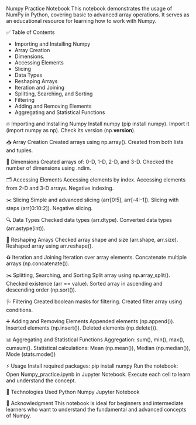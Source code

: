 Numpy Practice Notebook
This notebook demonstrates the usage of NumPy in Python, covering basic to advanced array operations.
It serves as an educational resource for learning how to work with Numpy.

✅ Table of Contents
* Importing and Installing Numpy
* Array Creation
* Dimensions.
* Accessing Elements
* Slicing
* Data Types
* Reshaping Arrays
* Iteration and Joining
* Splitting, Searching, and Sorting
* Filtering
* Adding and Removing Elements
* Aggregating and Statistical Functions

🔥 Importing and Installing Numpy
          Install numpy (pip install numpy).
          Import it (import numpy as np).
          Check its version (np.__version__).

📥 Array Creation
Created arrays using np.array().
Created from both lists and tuples.

📐 Dimensions
Created arrays of:
0-D, 1-D, 2-D, and 3-D.
Checked the number of dimensions using .ndim.

🗂️ Accessing Elements
Accessing elements by index.
Accessing elements from 2-D and 3-D arrays.
Negative indexing.

✂️ Slicing
Simple and advanced slicing (arr[0:5], arr[-4:-1]).
Slicing with steps (arr[0:10:2]).
Negative slicing.

🔍 Data Types
Checked data types (arr.dtype).
Converted data types (arr.astype(int)).

📏 Reshaping Arrays
Checked array shape and size (arr.shape, arr.size).
Reshaped array using arr.reshape().

♻️ Iteration and Joining
Iteration over array elements.
Concatenate multiple arrays (np.concatenate()).

✂️ Splitting, Searching, and Sorting
Split array using np.array_split().
Checked existence (arr == value).
Sorted array in ascending and descending order (np.sort()).

🩺 Filtering
Created boolean masks for filtering.
Created filter array using conditions.

➕ Adding and Removing Elements
Appended elements (np.append()).
Inserted elements (np.insert()).
Deleted elements (np.delete()).

📊 Aggregating and Statistical Functions
Aggregation: sum(), min(), max(), cumsum().
Statistical calculations:
Mean (np.mean()),
Median (np.median()),
Mode (stats.mode())

⚡️ Usage
Install required packages:
pip install numpy
Run the notebook:
Open Numpy_practice.ipynb in Jupyter Notebook.
Execute each cell to learn and understand the concept.

🐍 Technologies Used
Python
Numpy
Jupyter Notebook

👏 Acknowledgment
This notebook is ideal for beginners and intermediate learners who want to understand the fundamental and advanced concepts of Numpy.

